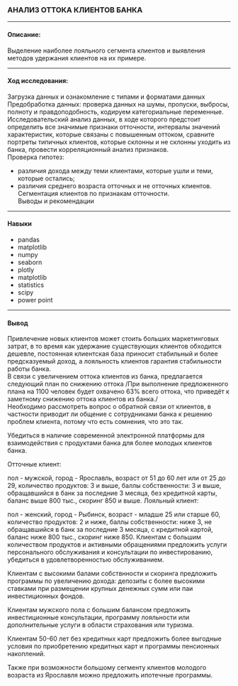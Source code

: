 ### АНАЛИЗ ОТТОКА КЛИЕНТОВ БАНКА
____________________________________________
#### Описание:
Выделение наиболее лояльного сегмента клиентов и выявления методов удержания клиентов на их примере.
______________________________________________
#### Ход исследования:
   Загрузка данных и ознакомление с типами и форматами данных   
   Предобработка данных: проверка данных на шумы, пропуски, выбросы, полноту и правдоподобность, кодируем категориальные переменные.   
   Исследовательский анализ данных, в ходе которого предстоит определить все значимые признаки отточности, интервалы значений характеристик, которые связаны с повышенным оттоком, сравните портреты типичных клиентов, которые склонны и не склонны уходить из банка, провести корреляционный анализ признаков.   
   Проверка гипотез:  
   - различия дохода между теми клиентами, которые ушли и теми, которые остались;
   - различия среднего возраста отточных и не отточных клиентов.      
   Сегментация клиентов по признакам отточности.   
   Выводы и рекомендации   
_______________________________________________
#### Навыки
- pandas
- matplotlib
- numpy
- seaborn
- plotly
- matplotlib
- statistics
- scipy
- power point

_______________________________________________
#### Вывод
Привлечение новых клиентов может стоить больших маркетинговых затрат, в то время как удержание существующих клиентов обходится дешевле, постоянная клиентская база приносит стабильный и более предсказуемый доход, а лояльность клиентов гарантия стабильности работы банка.   
В связи с увеличением оттока клиентов из банка, предлагается следующий план по снижению оттока /При выполнение предложенного плана на 1100 человек будет охвачено 63% всего оттока, что приведёт к заметному снижению оттока клиентов из банка./      
Необходимо рассмотреть вопрос о обратной связи от клиентов, в частности приводит ли общение с сотрудниками банка к решению проблем клиента, потому что есть сомнения, что это так.
 
Убедиться в наличие современной электронной платформы для взаимодействия с продуктами банка для более молодых клиентов банка.

Отточные клиент:

пол - мужской,
город - Ярославль,
возраст от 51 до 60 лет или от 25 до 29,
количество продуктов: 3 и выше,
баллы собственности: 3 и выше,
обращавшийся в банк за последние 3 месяца,
без кредитной карты,
баланс выше 800 тыс.,
скоринг 850 и выше.
Лояльный клиент:

пол - женский,
город - Рыбинск,
возраст - младше 25 или старше 60,
количество продуктов: 2 и ниже,
баллы собственности: ниже 3,
не обращавшийся в банк за последние 3 месяца,
с кредитной картой,
баланс ниже 800 тыс.,
скоринг ниже 850.
Клиентам с большим количеством продуктов и активными обращениями предложить услуги персонального обслуживания и консультации по инвестированию, убедиться в удовлетворенностью обслуживанием.

Клиентам с высокими балами собствнности и скоринга предложить программы по увеличению дохода: депозиты с более высокими ставками при размещении крупных денежных сумм или паи инвестиционных фондов.

Клиентам мужского пола с большим балансом предложить инвестиционные консультации, программу лояльности или дополнительные услуги в области страхования или туризма.

Клиентам 50-60 лет без кредитных карт предложить более выгодные условия по приобретению кредитных карт и программы пенсионных накоплений.

Также при возможности большому сегменту клиентов молодого возраста из Ярославля можно предложить ипотечные программы.

